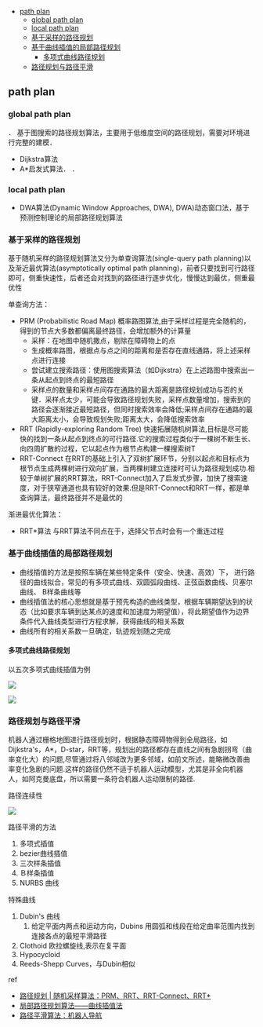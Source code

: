 - [path plan](#path-plan)
  - [global path plan](#global-path-plan)
  - [local path plan](#local-path-plan)
  - [基于采样的路径规划](#基于采样的路径规划)
  - [基于曲线插值的局部路径规划](#基于曲线插值的局部路径规划)
    - [多项式曲线路径规划](#多项式曲线路径规划)
  - [路径规划与路径平滑](#路径规划与路径平滑)


## path plan

### global path plan
．
基于图搜索的路径规划算法，主要用于低维度空间的路径规划，需要对环境进行完整的建模．

- Dijkstra算法
- A*启发式算法．
．
### local path plan

- DWA算法(Dynamic Window Approaches, DWA), DWA)动态窗口法，基于预测控制理论的局部路径规划算法

### 基于采样的路径规划

基于随机采样的路径规划算法又分为单查询算法(single-query path planning)以及渐近最优算法(asymptotically optimal path planning)，前者只要找到可行路径即可，侧重快速性，后者还会对找到的路径进行逐步优化，慢慢达到最优，侧重最优性

单查询方法：

- PRM (Probabilistic Road Map) 概率路图算法,由于采样过程是完全随机的，得到的节点大多数都偏离最终路径，会增加额外的计算量
  - 采样：在地图中随机撒点，剔除在障碍物上的点
  - 生成概率路图，根据点与点之间的距离和是否存在直线通路，将上述采样点进行连接
  - 尝试建立搜索路径：使用图搜索算法（如Dijkstra）在上述路图中搜索出一条从起点到终点的最短路径
  - 采样点的数量和采样点间存在通路的最大距离是路径规划成功与否的关键．采样点太少，可能会导致路径规划失败，采样点数量增加，搜索到的路径会逐渐接近最短路径，但同时搜索效率会降低;采样点间存在通路的最大距离太小，会导致规划失败;距离太大，会降低搜索效率
- RRT (Rapidly-exploring Random Tree) 快速拓展随机树算法,目标是尽可能快的找到一条从起点到终点的可行路径.它的搜索过程类似于一棵树不断生长、向四周扩散的过程，它以起点作为根节点构建一棵搜索树T
- RRT-Connect 在RRT的基础上引入了双树扩展环节，分别以起点和目标点为根节点生成两棵树进行双向扩展，当两棵树建立连接时可认为路径规划成功.相较于单树扩展的RRT算法，RRT-Connect加入了启发式步骤，加快了搜索速度，对于狭窄通道也具有较好的效果.但是RRT-Connect和RRT一样，都是单查询算法，最终路径并不是最优的

渐进最优化算法：

- RRT*算法 与RRT算法不同点在于，选择父节点时会有一个重连过程

### 基于曲线插值的局部路径规划

- 曲线插值的方法是按照车辆在某些特定条件（安全、快速、高效）下， 进行路径的曲线拟合，常见的有多项式曲线、双圆弧段曲线、正弦函数曲线、贝塞尔曲线、 B样条曲线等
- 曲线插值法的核心思想就是基于预先构造的曲线类型，根据车辆期望达到的状态（比如要求车辆到达某点的速度和加速度为期望值），将此期望值作为边界条件代入曲线类型进行方程求解，获得曲线的相关系数
- 曲线所有的相关系数一旦确定，轨迹规划随之完成

#### 多项式曲线路径规划

以五次多项式曲线插值为例

![](./img/path_plan/img1.png)

![](./img/path_plan/img2.png)

### 路径规划与路径平滑

机器人通过栅格地图进行路径规划时，根据静态障碍物得到全局路径，如 Dijkstra's，A*，D-star，RRT等，规划出的路径都存在直线之间有急剧拐弯（曲率变化大）的问题,尽管通过将八邻域改为更多邻域，如前文所述，能略微改善曲率变化急剧的问题.这样的路径仍然不适于机器人运动模型，尤其是非全向机器人，如阿克曼底盘，所以需要一条符合机器人运动限制的路径.

路径连续性

![](./img/path_plan/img3.png)

路径平滑的方法

1. 多项式插值
2. bezier曲线插值
3. 三次样条插值
4. Ｂ样条插值
5. NURBS 曲线

特殊曲线

1. Dubin's 曲线
   1. 给定平面内两点和运动方向，Dubins 用圆弧和线段在给定曲率范围内找到连接各点的最短平滑路径
2. Clothoid 欧拉螺旋线,表示在复平面
3. Hypocycloid
4. Reeds-Shepp Curves，与Dubin相似

ref

- [路径规划 | 随机采样算法：PRM、RRT、RRT-Connect、RRT*](https://zhuanlan.zhihu.com/p/349074802)
- [局部路径规划算法——曲线插值法](https://blog.csdn.net/weixin_42301220/article/details/125153270)
- [路径平滑算法：机器人导航](https://zhuanlan.zhihu.com/p/364421182)
